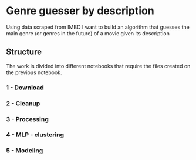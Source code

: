# Genre guesser by description

Using data scraped from IMBD I want to build an algorithm that guesses the main genre (or genres in the future) of a movie given its description

## Structure
The work is divided into different notebooks that require the files created on the previous notebook.

### 1 - Download

### 2 - Cleanup

### 3 - Processing

### 4 - MLP - clustering

### 5 - Modeling

